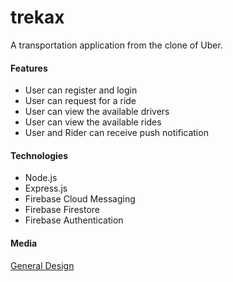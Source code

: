 # trekax

A transportation application from the clone of Uber.

#### Features
- User can register and login
- User can request for a ride
- User can view the available drivers
- User can view the available rides
- User and Rider can receive push notification

#### Technologies
- Node.js
- Express.js
- Firebase Cloud Messaging
- Firebase Firestore 
- Firebase Authentication

#### Media
[General Design](https://github.com/busingepius/trekaxx/blob/main/images/thumb.jpg)